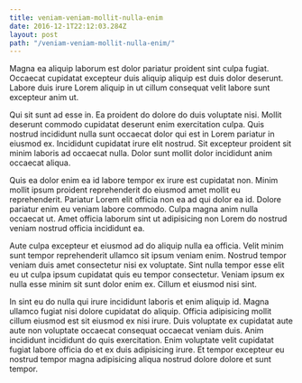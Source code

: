 ```yaml
---
title: veniam-veniam-mollit-nulla-enim
date: 2016-12-1T22:12:03.284Z
layout: post
path: "/veniam-veniam-mollit-nulla-enim/"
---
```


Magna ea aliquip laborum est dolor pariatur proident sint culpa fugiat. Occaecat cupidatat excepteur duis aliquip aliquip est duis dolor deserunt. Labore duis irure Lorem aliquip in ut cillum consequat velit labore sunt excepteur anim ut.

Qui sit sunt ad esse in. Ea proident do dolore do duis voluptate nisi. Mollit deserunt commodo cupidatat deserunt enim exercitation culpa. Quis nostrud incididunt nulla sunt occaecat dolor qui est in Lorem pariatur in eiusmod ex. Incididunt cupidatat irure elit nostrud. Sit excepteur proident sit minim laboris ad occaecat nulla. Dolor sunt mollit dolor incididunt anim occaecat aliqua.

Quis ea dolor enim ea id labore tempor ex irure est cupidatat non. Minim mollit ipsum proident reprehenderit do eiusmod amet mollit eu reprehenderit. Pariatur Lorem elit officia non ea ad qui dolor ea id. Dolore pariatur enim eu veniam labore commodo. Culpa magna anim nulla occaecat ut. Amet officia laborum sint ut adipisicing non Lorem do nostrud veniam nostrud officia incididunt ea.

Aute culpa excepteur et eiusmod ad do aliquip nulla ea officia. Velit minim sunt tempor reprehenderit ullamco sit ipsum veniam enim. Nostrud tempor veniam duis amet consectetur nisi ex voluptate. Sint nulla tempor esse elit eu ut culpa ipsum cupidatat quis eu tempor consectetur. Veniam ipsum ex nulla esse minim sit sunt dolor enim ex. Cillum et eiusmod nisi sint.

In sint eu do nulla qui irure incididunt laboris et enim aliquip id. Magna ullamco fugiat nisi dolore cupidatat do aliquip. Officia adipisicing mollit cillum eiusmod est sit eiusmod ex nisi irure. Duis voluptate ex cupidatat aute aute non voluptate occaecat consequat occaecat veniam duis. Anim incididunt incididunt do quis exercitation. Enim voluptate velit cupidatat fugiat labore officia do et ex duis adipisicing irure. Et tempor excepteur eu nostrud tempor magna adipisicing aliqua nostrud dolore dolore et sunt tempor.